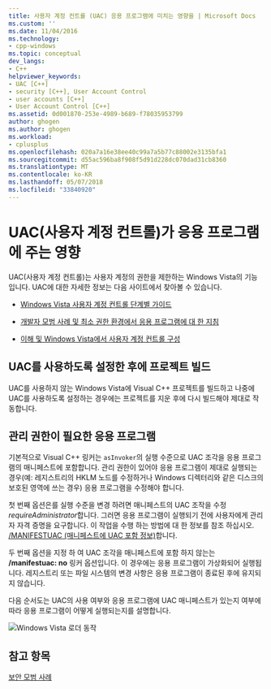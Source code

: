 ```yaml
---
title: 사용자 계정 컨트롤 (UAC) 응용 프로그램에 미치는 영향을 | Microsoft Docs
ms.custom: ''
ms.date: 11/04/2016
ms.technology:
- cpp-windows
ms.topic: conceptual
dev_langs:
- C++
helpviewer_keywords:
- UAC [C++]
- security [C++], User Account Control
- user accounts [C++]
- User Account Control [C++]
ms.assetid: 0d001870-253e-4989-b689-f78035953799
author: ghogen
ms.author: ghogen
ms.workload:
- cplusplus
ms.openlocfilehash: 020a7a16e38ee40c99a7a5b77c88002e3135bfa1
ms.sourcegitcommit: d55ac596ba8f908f5d91d228dc070dad31cb8360
ms.translationtype: MT
ms.contentlocale: ko-KR
ms.lasthandoff: 05/07/2018
ms.locfileid: "33840920"
---
```

# <a name="how-user-account-control-uac-affects-your-application"></a>UAC(사용자 계정 컨트롤)가 응용 프로그램에 주는 영향
UAC(사용자 계정 컨트롤)는 사용자 계정의 권한을 제한하는 Windows Vista의 기능입니다. UAC에 대한 자세한 정보는 다음 사이트에서 찾아볼 수 있습니다.  
  
-   [Windows Vista 사용자 계정 컨트롤 단계별 가이드](http://go.microsoft.com/fwlink/p/?linkid=53781)  
  
-   [개발자 모범 사례 및 최소 권한 환경에서 응용 프로그램에 대 한 지침](http://go.microsoft.com/fwlink/p/?linkid=82444)  
  
-   [이해 및 Windows Vista에서 사용자 계정 컨트롤 구성](http://go.microsoft.com/fwlink/p/?linkid=82445)  
  
## <a name="building-projects-after-enabling-uac"></a>UAC를 사용하도록 설정한 후에 프로젝트 빌드  
 UAC를 사용하지 않는 Windows Vista에 Visual C++ 프로젝트를 빌드하고 나중에 UAC를 사용하도록 설정하는 경우에는 프로젝트를 지운 후에 다시 빌드해야 제대로 작동합니다.  
  
## <a name="applications-that-require-administrative-privileges"></a>관리 권한이 필요한 응용 프로그램  
 기본적으로 Visual C++ 링커는 `asInvoker`의 실행 수준으로 UAC 조각을 응용 프로그램의 매니페스트에 포함합니다. 관리 권한이 있어야 응용 프로그램이 제대로 실행되는 경우(예: 레지스트리의 HKLM 노드를 수정하거나 Windows 디렉터리와 같은 디스크의 보호된 영역에 쓰는 경우) 응용 프로그램을 수정해야 합니다.  
  
 첫 번째 옵션은를 실행 수준을 변경 하려면 매니페스트의 UAC 조작을 수정 *requireAdministrator*합니다. 그러면 응용 프로그램이 실행되기 전에 사용자에게 관리자 자격 증명을 요구합니다. 이 작업을 수행 하는 방법에 대 한 정보를 참조 하십시오. [/MANIFESTUAC (매니페스트에 UAC 포함 정보)](../build/reference/manifestuac-embeds-uac-information-in-manifest.md)합니다.  
  
 두 번째 옵션을 지정 하 여 UAC 조각을 매니페스트에 포함 하지 않는는 **/manifestuac: no** 링커 옵션입니다. 이 경우에는 응용 프로그램이 가상화되어 실행됩니다. 레지스트리 또는 파일 시스템의 변경 사항은 응용 프로그램이 종료된 후에 유지되지 않습니다.  
  
 다음 순서도는 UAC의 사용 여부와 응용 프로그램에 UAC 매니페스트가 있는지 여부에 따라 응용 프로그램이 어떻게 실행되는지를 설명합니다.  
  
 ![Windows Vista 로더 동작](media/uacflowchart.png "UACflowchart")  
  
## <a name="see-also"></a>참고 항목  
 [보안 모범 사례](security-best-practices-for-cpp.md)
